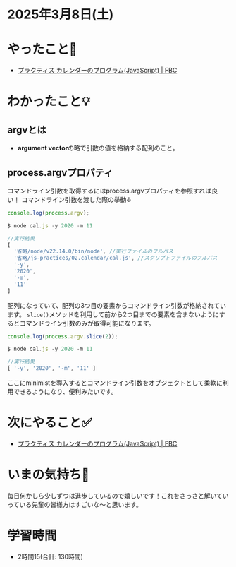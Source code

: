 # 2025年3月8日(土)

# やったこと📝
- [プラクティス カレンダーのプログラム\(JavaScript\) \| FBC](https://bootcamp.fjord.jp/practices/196)
# わかったこと💡
## argvとは
- **argument vector**の略で引数の値を格納する配列のこと。

## process.argvプロパティ
コマンドライン引数を取得するにはprocess.argvプロパティを参照すれば良い！
コマンドライン引数を渡した際の挙動↓
```javascript
console.log(process.argv);

$ node cal.js -y 2020 -m 11

//実行結果
[
  '省略/node/v22.14.0/bin/node', //実行ファイルのフルパス
  '省略/js-practices/02.calendar/cal.js', //スクリプトファイルのフルパス
  '-y',
  '2020',
  '-m',
  '11'
]
```
配列になっていて、配列の3つ目の要素からコマンドライン引数が格納されています。
`slice()`メソッドを利用して前から2つ目までの要素を含まないようにするとコマンドライン引数のみが取得可能になります。

```javascript
console.log(process.argv.slice(2));

$ node cal.js -y 2020 -m 11

//実行結果
[ '-y', '2020', '-m', '11' ]
```
ここにminimistを導入するとコマンドライン引数をオブジェクトとして柔軟に利用できるようになり、便利みたいです。

# 次にやること✅
- [プラクティス カレンダーのプログラム\(JavaScript\) \| FBC](https://bootcamp.fjord.jp/practices/196)

# いまの気持ち🫶
毎日何かしら少しずつは進歩しているので嬉しいです！これをさっさと解いていっている先輩の皆様方はすごいな〜と思います。

# 学習時間
- 2時間15(合計: 130時間)
